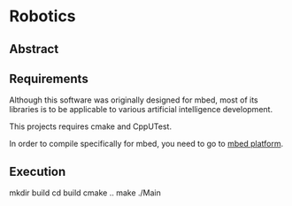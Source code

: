 Robotics
==============

## Abstract

## Requirements
Although this software was originally designed for mbed, most of its libraries is to be applicable to various artificial intelligence development.

This projects requires cmake and CppUTest. 

In order to compile specifically for mbed, you need to go to [mbed platform](https://mbed.org).

## Execution
mkdir build
cd build
cmake ..
make
./Main


